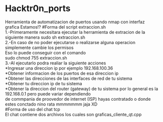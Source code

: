 # Hacktr0n_ports
Herramienta de automatizacion de puertos usando nmap con interfaz grafica Estamos!?
#Forma del script extraccion.sh <br>
1.-Primeramente necesitara ejecutar la herramienta de extracion de la siguiente manera
sudo sh extraccion.sh  <br>
2.-En caso de no poder ejecutarse o realizarse alguna operacion simplemente cambie los permisos <br>
Eso lo puede conseguir con el comando   <br>
sudo chmod 755 extraccion.sh  <br>
3.-Al ejecutarlo podra realiar la siguiente acciones <br>
  *Ingresar una direccion ip por ejemplo 192.168.100.36   <br>
  *Obtener informacion de los puertos de esa direccion ip <br>
  *Obtener las direcciones de las interfaces de red de tu sistema <br>
  *Obtener tu direccion ip de tu sistema  <br>
  *Obtener la direccion del router (gateway) de tu sistema por lo general es la 192.168.0.1 pero puede variar dependiendo  <br>
  de commpania  de proovedor de internet (ISP) hayas contratado o donde estes conctado nino rata mmmmmmm jaja XD  <br>
#Forma de uso del chat tcp <br> 
El chat contiene dos archivos los cuales son graficas_cliente_qt.cpp <br>
